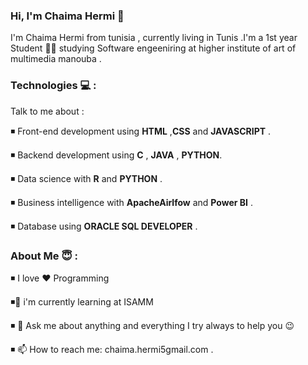 ### Hi, I'm Chaima Hermi 👋

I'm Chaima Hermi from tunisia , currently living in Tunis .I'm a 1st year Student :student: studying Software engeeniring  at higher institute of art of multimedia manouba .







### Technologies :computer:	:

Talk to me about : 

:black_medium_small_square:	Front-end development using __HTML__ ,__CSS__ and __JAVASCRIPT__ . 

:black_medium_small_square:	Backend development using __C__ , __JAVA__ , __PYTHON__.

:black_medium_small_square:	Data science with __R__ and __PYTHON__ .

:black_medium_small_square: 	Business intelligence with __ApacheAirlfow__ and __Power BI__ .


:black_medium_small_square: 	Database using __ORACLE SQL DEVELOPER__ .






### About Me 😇  :


:black_medium_small_square: I love :heart:	Programming

:black_medium_small_square:🌱  i'm currently learning at ISAMM

:black_medium_small_square: 💬 Ask me about anything and everything I try always to help you :wink:

:black_medium_small_square: 📫 How to reach me: chaima.hermi5gmail.com .







<!--

Here are some ideas to get you started:

- 🔭 I’m currently working on ...
- 🌱 I’m currently learning ...
- 👯 I’m looking to collaborate on ...
- 🤔 I’m looking for help with ...
- 💬 Ask me about ...
- 📫 How to reach me: ...
- 😄 Pronouns: ...
- ⚡ Fun fact: ... 
-->

